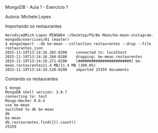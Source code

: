 MongoDB - Aula 1 - Exercício 1

Autora: Michele Lopes


Importando os restaurantes


```
Herodice@Mich-Lopes MINGW64 ~/Desktop/PG/Be Mean/be-mean-instagram-mongodb/exercises/01 (master)
$ mongoimport --db be-mean --collection restaurentes --drop --file restaurantes.json
2015-11-19T13:14:16.282-0200    connected to: localhost
2015-11-19T13:14:16.284-0200    dropping: be-mean.restaurentes
2015-11-19T13:14:19.271-0200    [########################] be-mean.restaurentes11.4 MB/11.4 MB (100.0%)
2015-11-19T13:14:19.528-0200    imported 25359 documents
```


Contando os restaurantes


```
$ mongo
MongoDB shell version: 3.0.7
connecting to: test
Mongo-Hacker 0.0.4
use be-mean
switched to db be-mean
db
be-mean
db.restaurantes.find({}).count()
25359
```
